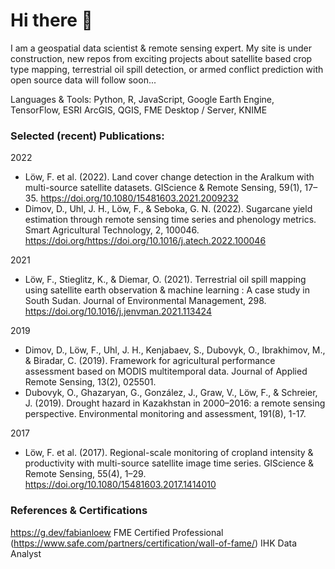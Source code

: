 # Hi there 👋

I am a geospatial data scientist & remote sensing expert. My site is under construction, new repos from exciting projects about satellite based crop type mapping, terrestrial oil spill detection, or armed conflict prediction with open source data will follow soon...

Languages & Tools:
Python, R, JavaScript, Google Earth Engine, TensorFlow, ESRI ArcGIS, QGIS, FME Desktop / Server, KNIME


### Selected (recent) Publications:

2022		
* Löw, F. et al. (2022). Land cover change detection in the Aralkum with multi-source satellite datasets. GIScience & Remote Sensing, 59(1), 17–35. https://doi.org/10.1080/15481603.2021.2009232
* Dimov, D., Uhl, J. H., Löw, F., & Seboka, G. N. (2022). Sugarcane yield estimation through remote sensing time series and phenology metrics. Smart Agricultural Technology, 2, 100046. https://doi.org/https://doi.org/10.1016/j.atech.2022.100046

2021		
* Löw, F., Stieglitz, K., & Diemar, O. (2021). Terrestrial oil spill mapping using satellite earth observation & machine learning : A case study in South Sudan. Journal of Environmental Management, 298. https://doi.org/10.1016/j.jenvman.2021.113424 

2019
* Dimov, D., Löw, F., Uhl, J. H., Kenjabaev, S., Dubovyk, O., Ibrakhimov, M., & Biradar, C. (2019). Framework for agricultural performance assessment based on MODIS multitemporal data. Journal of Applied Remote Sensing, 13(2), 025501.
* Dubovyk, O., Ghazaryan, G., González, J., Graw, V., Löw, F., & Schreier, J. (2019). Drought hazard in Kazakhstan in 2000–2016: a remote sensing perspective. Environmental monitoring and assessment, 191(8), 1-17.


2017		
* Löw, F. et al. (2017). Regional-scale monitoring of cropland intensity & productivity with multi-source satellite image time series. GIScience & Remote Sensing, 55(4), 1–29. https://doi.org/10.1080/15481603.2017.1414010 

### References & Certifications

https://g.dev/fabianloew
FME Certified Professional (https://www.safe.com/partners/certification/wall-of-fame/)
IHK Data Analyst

<!--
**floew2/floew2** is a ✨ _special_ ✨ repository because its `README.md` (this file) appears on your GitHub profile.

Here are some ideas to get you started:

- 🔭 I’m currently working on ...
- 🌱 I’m currently learning ...
- 👯 I’m looking to collaborate on ...
- 🤔 I’m looking for help with ...
- 💬 Ask me about ...
- 📫 How to reach me: ...
- 😄 Pronouns: ...
- ⚡ Fun fact: ...
-->
